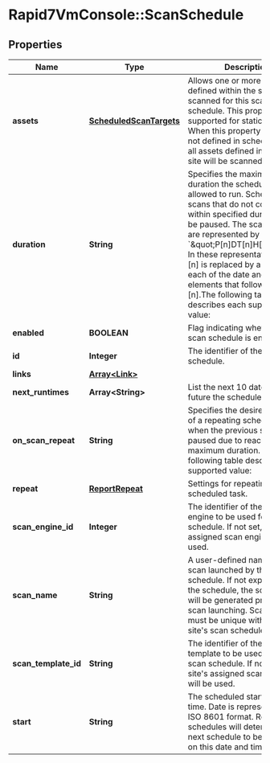 # Rapid7VmConsole::ScanSchedule

## Properties
Name | Type | Description | Notes
------------ | ------------- | ------------- | -------------
**assets** | [**ScheduledScanTargets**](ScheduledScanTargets.md) | Allows one or more assets defined within the site to be scanned for this scan schedule. This property is only supported for static sites. When this property is &#x60;null&#x60;, or not defined in schedule, then all assets defined in the static site will be scanned. | [optional] 
**duration** | **String** | Specifies the maximum duration the scheduled scan is allowed to run. Scheduled scans that do not complete within specified duration will be paused. The scan duration are represented by the format &#x60;\&quot;P[n]DT[n]H[n]M\&quot;&#x60;. In these representations, the [n] is replaced by a value for each of the date and time elements that follow the [n].The following table describes each supported value:  | Value | Description |  | ---------- | ---------------- |  | P | The duration designator. It must be placed at the start of the duration representation. |  | D | The day designator that follows the value for the number of days. |  | T | The time designator that precedes the time portion of the representation. |  | H | The hour designator that follows the value for the number of hours. |  | M | The minute designator that follows the value for the number of minutes. |  For example, &#x60;\&quot;P5DT10H30M\&quot;&#x60; represents a duration of \&quot;5 days, 10 hours, and 30 minutes\&quot;. Each duration designator is optional; however, at least one must be specified and it must be preceded by the &#x60;\&quot;P\&quot;&#x60; designator.   | [optional] 
**enabled** | **BOOLEAN** | Flag indicating whether the scan schedule is enabled. | 
**id** | **Integer** | The identifier of the scan schedule. | [optional] 
**links** | [**Array&lt;Link&gt;**](Link.md) |  | [optional] 
**next_runtimes** | **Array&lt;String&gt;** | List the next 10 dates in the future the schedule will launch.  | [optional] 
**on_scan_repeat** | **String** | Specifies the desired behavior of a repeating scheduled scan when the previous scan was paused due to reaching is maximum duration. The following table describes each supported value:  | Value | Description |  | ---------- | ---------------- |  | restart-scan | Stops the previously-paused scan and launches a new scan if the previous scan did not complete within the specified duration. If the previous scheduled scan was not paused, then a new scan is launched. |  | resume-scan | Resumes the previously-paused scan if the previous scan did not complete within the specified duration. If the previous scheduled scan was not paused, then a new scan is launched. |   | 
**repeat** | [**ReportRepeat**](ReportRepeat.md) | Settings for repeating a scheduled task. | [optional] 
**scan_engine_id** | **Integer** | The identifier of the scan engine to be used for this scan schedule. If not set, the site&#39;s assigned scan engine will be used. | [optional] 
**scan_name** | **String** | A user-defined name for the scan launched by the schedule. If not explicitly set in the schedule, the scan name will be generated prior to the scan launching. Scan names must be unique within the site&#39;s scan schedules. | [optional] 
**scan_template_id** | **String** | The identifier of the scan template to be used for this scan schedule. If not set, the site&#39;s assigned scan template will be used. | [optional] 
**start** | **String** | The scheduled start date and time. Date is represented in ISO 8601 format. Repeating schedules will determine the next schedule to begin based on this date and time. | 


